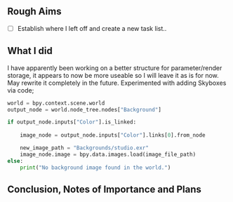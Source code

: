 

## Rough Aims

- [ ] Establish where I left off and create a new task list..
## What I did
I have apparently been working on a better structure for parameter/render storage, it appears to now be more useable so I will leave it as is for now. May rewrite it completely in the future.
Experimented with adding Skyboxes via code; 

```python
world = bpy.context.scene.world
output_node = world.node_tree.nodes["Background"]

if output_node.inputs["Color"].is_linked:
    
    image_node = output_node.inputs["Color"].links[0].from_node

    new_image_path = "Backgrounds/studio.exr"
    image_node.image = bpy.data.images.load(image_file_path)
else:
    print("No background image found in the world.")
```



## Conclusion, Notes of Importance and Plans
